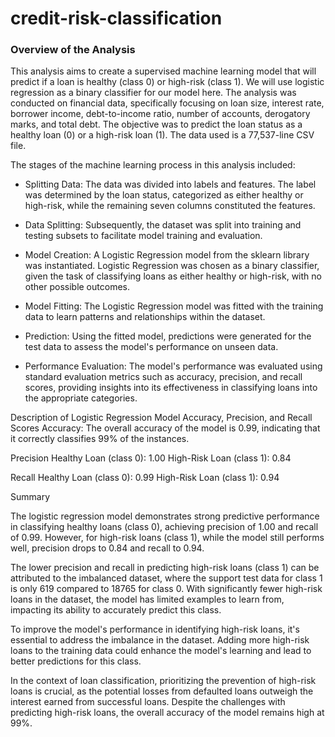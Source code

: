 # credit-risk-classification
### Overview of the Analysis

This analysis aims to create a supervised machine learning model that will predict if a loan is healthy (class 0) or high-risk (class 1). We will use logistic regression as a binary classifier for our model here. The analysis was conducted on financial data, specifically focusing on loan size, interest rate, borrower income, debt-to-income ratio, number of accounts, derogatory marks, and total debt. The objective was to predict the loan status as a healthy loan (0) or a high-risk loan (1). The data used is a 77,537-line CSV file.


The stages of the machine learning process in this analysis included:

* Splitting Data: The data was divided into labels and features. The label was determined by the loan status, categorized as either healthy or high-risk, while the remaining seven columns constituted the features.

* Data Splitting: Subsequently, the dataset was split into training and testing subsets to facilitate model training and evaluation.

* Model Creation: A Logistic Regression model from the sklearn library was instantiated. Logistic Regression was chosen as a binary classifier, given the task of classifying loans as either healthy or high-risk, with no other possible outcomes.

* Model Fitting: The Logistic Regression model was fitted with the training data to learn patterns and relationships within the dataset.

* Prediction: Using the fitted model, predictions were generated for the test data to assess the model's performance on unseen data.

* Performance Evaluation: The model's performance was evaluated using standard evaluation metrics such as accuracy, precision, and recall scores, providing insights into its effectiveness in classifying loans into the appropriate categories.

Description of Logistic Regression Model Accuracy, Precision, and Recall Scores
Accuracy: The overall accuracy of the model is 0.99, indicating that it correctly classifies 99% of the instances.

Precision
Healthy Loan (class 0): 1.00
High-Risk Loan (class 1): 0.84

Recall
Healthy Loan (class 0): 0.99
High-Risk Loan (class 1): 0.94

Summary

The logistic regression model demonstrates strong predictive performance in classifying healthy loans (class 0), achieving precision of 1.00 and recall of 0.99. However, for high-risk loans (class 1), while the model still performs well, precision drops to 0.84 and recall to 0.94.

The lower precision and recall in predicting high-risk loans (class 1) can be attributed to the imbalanced dataset, where the support test data for class 1 is only 619 compared to 18765 for class 0. With significantly fewer high-risk loans in the dataset, the model has limited examples to learn from, impacting its ability to accurately predict this class.

To improve the model's performance in identifying high-risk loans, it's essential to address the imbalance in the dataset. Adding more high-risk loans to the training data could enhance the model's learning and lead to better predictions for this class.

In the context of loan classification, prioritizing the prevention of high-risk loans is crucial, as the potential losses from defaulted loans outweigh the interest earned from successful loans. Despite the challenges with predicting high-risk loans, the overall accuracy of the model remains high at 99%.